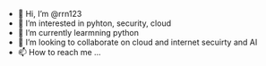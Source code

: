 - 👋 Hi, I’m @rrn123
- 👀 I’m interested in pyhton, security, cloud
- 🌱 I’m currently learmning python
- 💞️ I’m looking to collaborate on cloud and internet secuirty and AI
- 📫 How to reach me ...

<!---
rrn123/rrn123 is a ✨ special ✨ repository because its `README.md` (this file) appears on your GitHub profile.
You can click the Preview link to take a look at your changes.
--->
